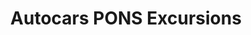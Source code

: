 ---
title: "Autocars PONS Excursions"
url: /bedarieux/autocars-pons-excursions/
shop: agence de voyage
---